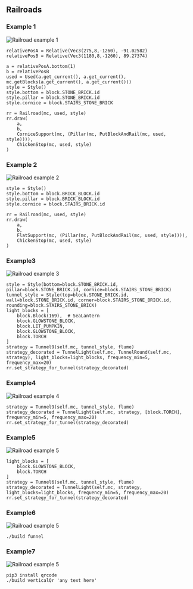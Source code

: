 ## Railroads ##
### Example 1 ###
![Railroad example 1](assets/images/2023-05-16_21.54.55.png "Railroad example 1")
```
relativePosA = Relative(Vec3(275,8,-1260), -91.02582)
relativePosB = Relative(Vec3(1180,8,-1260), 89.27374)

a = relativePosA.bottom(1)
b = relativePosB
used = Used(a.get_current(), a.get_current(), mc.getBlocks(a.get_current(), a.get_current()))
style = Style()
style.bottom = block.STONE_BRICK.id
style.pillar = block.STONE_BRICK.id
style.cornice = block.STAIRS_STONE_BRICK

rr = Railroad(mc, used, style)
rr.draw(
    a,
    b,
    CorniceSupport(mc, (Pillar(mc, PutBlockAndRail(mc, used, style)))),
    ChickenStop(mc, used, style)
)
```
### Example 2 ###
![Railroad example 2](assets/images/2023-05-16_21.55.48.png "Railroad example 2")
```
style = Style()
style.bottom = block.BRICK_BLOCK.id
style.pillar = block.BRICK_BLOCK.id
style.cornice = block.STAIRS_BRICK.id

rr = Railroad(mc, used, style)
rr.draw(
    a,
    b,
    FlatSupport(mc, (Pillar(mc, PutBlockAndRail(mc, used, style)))),
    ChickenStop(mc, used, style)
)
```
### Example3 ###
![Railroad example 3](assets/images/2023-05-28_18.28.07.png "Railroad example 3")
```
style = Style(bottom=block.STONE_BRICK.id, pillar=block.STONE_BRICK.id, cornice=block.STAIRS_STONE_BRICK)
tunnel_style = Style(top=block.STONE_BRICK.id, wall=block.STONE_BRICK.id, corner=block.STAIRS_STONE_BRICK.id, rounding=block.STAIRS_STONE_BRICK)
light_blocks = [
    block.Block(169),  # SeaLantern
    block.GLOWSTONE_BLOCK,
    block.LIT_PUMPKIN,
    block.GLOWSTONE_BLOCK,
    block.TORCH
]
strategy = Tunnel9(self.mc, tunnel_style, flume)
strategy_decorated = TunnelLight(self.mc, TunnelRound(self.mc, strategy), light_blocks=light_blocks, frequency_min=5, frequency_max=20)
rr.set_strategy_for_tunnel(strategy_decorated)
```

### Example4 ###
![Railroad example 4](assets/images/2023-05-28_18.29.59.png "Railroad example 4")
```
strategy = Tunnel9(self.mc, tunnel_style, flume)
strategy_decorated = TunnelLight(self.mc, strategy, [block.TORCH], frequency_min=5, frequency_max=20)
rr.set_strategy_for_tunnel(strategy_decorated)
```

### Example5 ###
![Railroad example 5](assets/images/2023-05-28_18.31.16.png "Railroad example 5")

```
light_blocks = [
    block.GLOWSTONE_BLOCK,
    block.TORCH
]
strategy = Tunnel6(self.mc, tunnel_style, flume)
strategy_decorated = TunnelLight(self.mc, strategy, light_blocks=light_blocks, frequency_min=5, frequency_max=20)
rr.set_strategy_for_tunnel(strategy_decorated)
```

### Example6 ###
![Railroad example 5](assets/images/2023-12-03_23.09.17.png "Funnel")

```
./build funnel
```


### Example7 ###
![Railroad example 5](assets/images/2023-12-03_23.41.23.png "Vertical QR code")

```
pip3 install qrcode
./build verticalQr 'any text here'
```